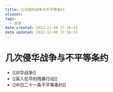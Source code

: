 ```yaml
---
title: 几次侵华战争与不平等条约
aliases:
tags:
  - 目录
date created: 2022-12-08 17:16:53
date updated: 2022-12-08 17:16:53
---
```


# 几次侵华战争与不平等条约

- [[对华战争]]
- [[英人在华的残暴行动]]
- [[中日二十一条不平等条约]]
